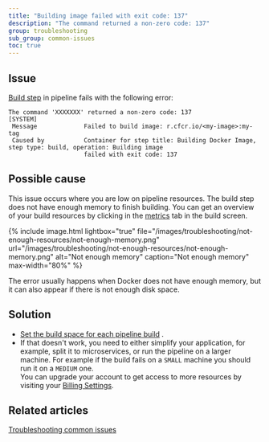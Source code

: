 ```yaml
---
title: "Building image failed with exit code: 137"
description: "The command returned a non-zero code: 137"
group: troubleshooting
sub_group: common-issues
toc: true
---
```


## Issue
[Build step]({{site.baseurl}}/docs/codefresh-yaml/steps/build/) in pipeline fails with the following error:

```
The command 'XXXXXXX' returned a non-zero code: 137                                                          
[SYSTEM]                                                                                                                                  
 Message             Failed to build image: r.cfcr.io/<my-image>:my-tag                    
 Caused by           Container for step title: Building Docker Image, step type: build, operation: Building image                         
                     failed with exit code: 137 
```

## Possible cause

This issue occurs where you are low on pipeline resources. The build step does not have enough memory to finish building. You can get an overview of your build resources by clicking in the [metrics]({{site.baseurl}}/docs/configure-ci-cd-pipeline/monitoring-pipelines/#viewing-pipeline-metrics) tab in the build screen.

{% include image.html 
lightbox="true" 
file="/images/troubleshooting/not-enough-resources/not-enough-memory.png" 
url="/images/troubleshooting/not-enough-resources/not-enough-memory.png" 
alt="Not enough memory" 
caption="Not enough memory" 
max-width="80%" 
%}

The error usually happens when Docker does not have enough memory, but it can also appear if there is not enough disk space.

## Solution

* [Set the build space for each pipeline build]({{site.baseurl}}/docs/pipelines/#runtime) .
* If that doesn't work, you need to either simplify your application, for example, split it to microservices, or run the pipeline on a larger machine. For example if the build fails on a `SMALL` machine you should run it on a `MEDIUM`  one.  
  You can upgrade your account to get access to more resources by visiting your [Billing Settings](https://g.codefresh.io/account-admin/billing/).



## Related articles
[Troubleshooting common issues]({{site.baseurl}}/docs/troubleshooting/common-issues)



